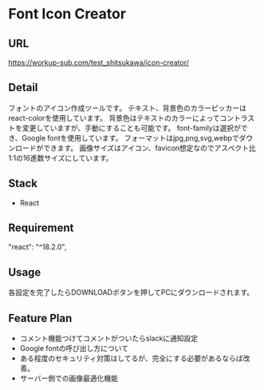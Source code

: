 # Font Icon Creator

## URL

https://workup-sub.com/test_shitsukawa/icon-creator/

## Detail

フォントのアイコン作成ツールです。
テキスト、背景色のカラーピッカーはreact-colorを使用しています。
背景色はテキストのカラーによってコントラストを変更していますが、手動にすることも可能です。
font-familyは選択ができ、Google fontを使用しています。
フォーマットはjpg,png,svg,webpでダウンロードができます。
画像サイズはアイコン、favicon想定なのでアスペクト比1:1の16進数サイズにしています。

## Stack 

* React

## Requirement

"react": "^18.2.0",

## Usage

各設定を完了したらDOWNLOADボタンを押してPCにダウンロードされます。

## Feature Plan

* コメント機能つけてコメントがついたらslackに通知設定
* Google fontの呼び出し方について
* ある程度のセキュリティ対策はしてるが、完全にする必要があるならば改善。
* サーバー側での画像最適化機能